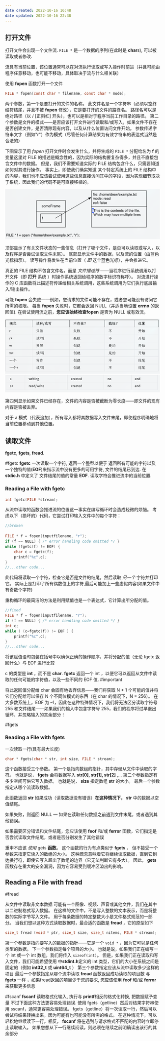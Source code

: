 ```yaml
---
date created: 2022-10-16 16:48
date updated: 2022-10-16 22:38
---
```


## 打开文件

打开文件会出现一个文件流. `FILE *` 是一个数据的序列(在此时是 **char**s), 可以被读取或者修改.

流具有当前位置，该位置通常可以在对流执行读取或写入操作时前进（并且可能由程序任意移动，也可能不移动，具体取决于流与什么相关联）

使用 **fopen** 函数打开一个文件

```c
FILE * fopen(const char * filename, const char * mode);
```

两个参数，第一个是要打开的文件的名称。 此文件名是一个字符串（必须以空终结符结尾，并且不被 **fopen** 修改），它是要打开的文件的路径名。 路径名可以是绝对路径（以 / [正斜杠] 开头），也可以是相对于程序当前工作目录的路径。
第二个参数是文件的模式——是否应该打开文件进行读取和/或写入，如果文件不存在是否创建文件，是否清除现有内容，以及从什么位置访问文件开始。 参数传递字符串文字（例如"r"）作为模式（尽管任何计算结果为有效字符串的表达式当然是合法的）

下图显示了用 _fopen_ 打开文件时会发生什么，并将生成的 `FILE *` 分配给名为 **f** 的变量这里对 FILE 的描述是概念性的，因为实际的结构要复杂得多，并且不直接包含文件中的数据。 但是，我们不需要知道实际的 FILE 结构包含什么，只需要知道如何对其进行操作。 事实上，即使我们确实知道 某个特定系统上的 FILE 结构中的内容，我们也不应该尝试使用这些信息直接访问其中的字段，因为实现细节取决于系统，因此我们的代码不是可直接移植的。

![](attachments/Pasted%20image%2020221016165325.png)

顶部显示了有关文件状态的一些信息（打开了哪个文件，是否可以读取或写入，以及程序是否尝试读取文件末尾）。 底部显示文件中的数据，以及流的位置（由蓝色光标指示）。 读写操作将发生在当前位置（ _即_ 这个蓝色光标），并会推进它。

真正的 FILE 结构不包含文件名，而是 _文件描述符_ ——当程序进行系统调用以打开文件（即 **打开** 系统 ）时操作系统返回给程序的数字标识符称呼）。 对流进行操作的 C 库函数将此描述符传递给相关系统调用，这些系统调用为它们执行底层输入/输出操作。

可能 **fopen** 会失败——例如，您请求的文件可能不存在，或者您可能没有访问它所需的权限。 每当 **fopen** 失败时，它都会返回 NULL（并适当地设置 **errno** 的返回值). 在尝试使用流之前，**您应该始终检查fopen** 是否为 NULL 或有效流。

![](attachments/Pasted%20image%2020221016165550.png)
![](attachments/Pasted%20image%2020221016165629.png)

第四列显示如果文件已经存在，文件的内容是否被截断为零长度——即文件的现有内容是否被丢弃。

对于 a 模式（代表追加），所有写入都将其数据写入文件末尾，即使程序明确地将当前位置移动到其他位置。

## 读取文件

**fgetc**, **fgets**, **fread**.

#fgetc
**fgetc** 一次读取一个字符, 返回一个整型以便于 返回所有可能的字符以及一个独特的值(**EOF**)来指示流中没有更多的可用字符, 文件的结尾已到达. 在 **stdio.h** 中定义了 文件结尾的值的常量 **EOF**. 读取字符会推进流中的当前位置.

### Reading a File with fgetc

```c
int fgetc(FILE *stream);
```

从流中读取的函数会推进流的位置这一事实在编写循环时会造成轻微的烦恼。 考虑以下（损坏的）代码，它尝试打印输入文件中的每个字符：

```c
//broken

FILE * f = fopen(inputfilename, "r");
if (f == NULL) { /* error handling code omitted */ }
while (fgetc(f) != EOF) {
	char c = fgetc(f);
	printf("%c",c);
}
//...other code...
```

此代码将读取一个字符，检查它是否是文件的结尾，然后读取 _另一个_ 字符并打印它。
实际上是打印了所有偶数位上的字符,最后可能加上一些虚假内容(如果文件中有奇数个字符)

重构循环的最简洁的方法是利用赋值也是一个表达式，它计算出所分配的值。

```c
//fixed
FILE * f = fopen(inputfilename, "r");
if (f == NULL) { /* error handling code omitted */ }
int c;
while ( (c=fgetc(f)) != EOF ) {
	printf("%c",c);
}
//...other code...
```

将该赋值语句包装在括号中以确保正确的操作顺序，并将分配的值（无论 fgetc 返回什么）与 EOF 进行比较

c 的类型是 **int** ，而不是 **char**. **fgetc** 返回一个 int ，以便它可以返回从文件中读取的任何可能的字符值，以及一些不同的 EOF 值. #important

将此返回值分配给 char 会固有地丢弃信息——我们将获取 N + 1 个可能的值并将它们分配给可以保存 N 个不同位模式的东西（在 char 的情况下，N = 256）。 在大多数系统上，EOF 为 –1，因此在这种特殊情况下，我们将无法区分读取字符号 255 和文件结尾——如果我们的输入中包含字符号 255，我们的程序将过早退出循环，并忽略输入的其余部分！

#fgets

### Reading a File with fgets

一次读取一行(具有最大长度)

```c
char * fgets(char * str, int size, FILE * stream);
```

这个函数接受三个参数。 第一个是指向数组的指针，其中存储从文件中读取的字符。 也就是说， **fgets** 会将数据写入 **str[0], str[1], str[2]** ,... 第二个参数指定有多少空间可供它写入数据。 也就是说， **size** 指定数组 **str** 的大小。 最后一个参数指定从哪个流读取数据。

此函数返回 **str** 如果成功（读取数据没有错误）**在这种情况下， str** 中的数据以空值结尾。

如果失败，则返回 NULL — 如果在读取任何数据之前遇到文件末尾，或者遇到其他错误。

如果需要区分错误和文件结尾，您应该使用 **feof** 和/或 **ferror** 函数，它们指定是否尝试读取文件结尾，或者是否分别发生了其他错误

重申不应该 _使用_ gets **函数**。 这个函数的行为有点类似于 **fgets** _，_ 但不接受一个参数来指定它读入的数组的大小。 这种疏忽意味着它将继续读取数据，直到它到达换行符，即使它写入超出了数组的边界（它无法判断它有多大）。 因此， **gets** 函数存在重大的安全漏洞，因为它容易受到缓冲区溢出的影响。

## Reading a File with fread

#fread

从文件中读取非文本数据
可能有一个图像、视频、声音或其他文件，我们在其中以二进制格式写入数据。 在这样的文件中，不是写入整数的文本表示，而是将整数的实际字节写入文件。 用于每条数据的特定整数大小是文件格式规范的一部分。 当我们想以这种方式读取数据时，最合适的函数是 **fread** ，它的原型如下

```c
size_t fread (void * ptr, size_t size, size_t nitems, FILE * stream);
```

第一个参数是指向要写入的数据的指针——它是一个 `void *` ，因为它可以是任何类型的数据。
下一个参数指定每个项目的大小。 也就是说，如果我们正在编写一个 int 或一个 int 数组，我们将传入 `sizeof(int)`。 但是，如果我们正在读取和写入文件，我们可能希望使用 中**stdint.h**定义的 int 类型，它们的大小在系统之间是固定的（例如 **int32_t** 或 **uint64_t** ）
第三个参数指定应该从流中读取多少这样的项目
最后一个参数指定从哪个流中读取
**fread** 函数返回成功读取的项目数
与 **fgets** 一样 ，如果fread返回的项目少于您的要求, 您应该使用 **feof** 和/或 **ferror** 来获取更多信息

#fscanf
**fscanf** 读取格式化输入, 执行与 **printf**相反的格式化转换, 把数据赋予变量
不过下面这种方法更容易处理错误. 使用 fgets（getline）然后对结果字符串使用 sscanf，通常更容易处理错误。 fgets（getline）将一次读取一行，然后可以尝试将结果转换出来，因为可能有也可能没有所需的格式。 在这种情况下，可以轻松地继续读下一行。相反， **fscanf** 将在遇到与请求格式不匹配的内容时立即停止读取输入。 如果您想从下一行继续阅读，则必须在继续之前明确读出该行的其余部分
